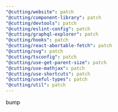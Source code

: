 ```yaml
---
"@cutting/website": patch
"@cutting/component-library": patch
"@cutting/devtools": patch
"@cutting/eslint-config": patch
"@cutting/graphql-explorer": patch
"@cutting/hooks": patch
"@cutting/react-abortable-fetch": patch
"@cutting/svg": patch
"@cutting/tsconfig": patch
"@cutting/use-get-parent-size": patch
"@cutting/use-mathjax": patch
"@cutting/use-shortcuts": patch
"@cutting/useful-types": patch
"@cutting/util": patch
---
```


bump
